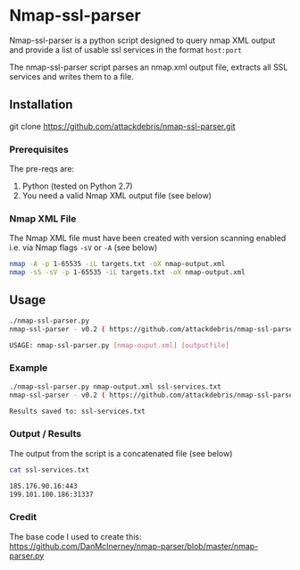 # Nmap-ssl-parser 

Nmap-ssl-parser is a python script designed to query nmap XML output and provide a list of usable ssl services in the format `host:port`

The nmap-ssl-parser script parses an nmap.xml output file, extracts all SSL services and writes them to a file.

## Installation

git clone https://github.com/attackdebris/nmap-ssl-parser.git

### Prerequisites 

The pre-reqs are:

1. Python (tested on Python 2.7) 
2. You need a valid Nmap XML output file (see below)

### Nmap XML File

The Nmap XML file must have been created with version scanning enabled i.e. via Nmap flags `-sV` or `-A` (see below) 

```bash
nmap -A -p 1-65535 -iL targets.txt -oX nmap-output.xml 
nmap -sS -sV -p 1-65535 -iL targets.txt -oX nmap-output.xml
```

## Usage

```bash
./nmap-ssl-parser.py 
nmap-ssl-parser - v0.2 ( https://github.com/attackdebris/nmap-ssl-parser )

USAGE: nmap-ssl-parser.py [nmap-ouput.xml] [outputfile]
```

### Example
```bash
./nmap-ssl-parser.py nmap-output.xml ssl-services.txt
nmap-ssl-parser - v0.2 ( https://github.com/attackdebris/nmap-ssl-parser )

Results saved to: ssl-services.txt
```

### Output / Results

The output from the script is a concatenated file (see below)

```bash
cat ssl-services.txt 

185.176.90.16:443
199.101.100.186:31337
```

### Credit
The base code I used to create this: https://github.com/DanMcInerney/nmap-parser/blob/master/nmap-parser.py
